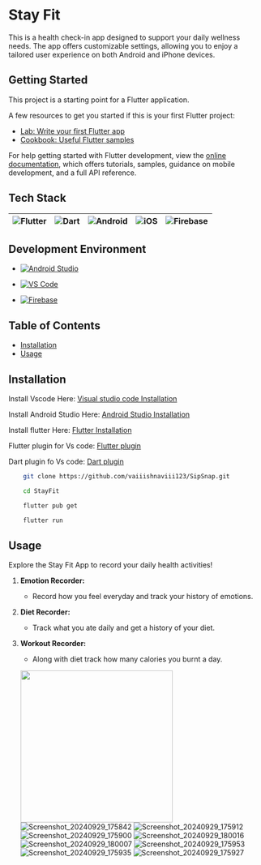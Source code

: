 # Stay Fit

This is a health check-in app designed to support your daily wellness needs. The app offers customizable settings, allowing you to enjoy a tailored user experience on both Android and iPhone devices.

## Getting Started

This project is a starting point for a Flutter application.

A few resources to get you started if this is your first Flutter project:

- [Lab: Write your first Flutter app](https://docs.flutter.dev/get-started/codelab)
- [Cookbook: Useful Flutter samples](https://docs.flutter.dev/cookbook)

For help getting started with Flutter development, view the
[online documentation](https://docs.flutter.dev/), which offers tutorials,
samples, guidance on mobile development, and a full API reference.

## Tech Stack

| ![Flutter](https://img.shields.io/badge/Flutter-%2302569B?style=for-the-badge&logo=flutter&logoColor=white) | ![Dart](https://img.shields.io/badge/Dart-%230175C2?style=for-the-badge&logo=dart&logoColor=white) | ![Android](https://img.shields.io/badge/Android-%233DDC84?style=for-the-badge&logo=android&logoColor=white) | ![iOS](https://img.shields.io/badge/iOS-%231575F9?style=for-the-badge&logo=apple&logoColor=white) | ![Firebase](https://img.shields.io/badge/Firebase-%23FFCA28?style=for-the-badge&logo=firebase&logoColor=black) |
| :------------------------------------------------------------------------------------------------------------: | :------------------------------------------------------------------------------------------: | :-------------------------------------------------------------------------------------------: | :-------------------------------------------------------------------------------------: | :----------------------------------------------------------------------------------------------: |

## Development Environment
- [![Android Studio](https://img.shields.io/badge/Android%20Studio-%233DDC84?style=for-the-badge&logo=android-studio&logoColor=white)](https://developer.android.com/studio)

- [![VS Code](https://img.shields.io/badge/VS%20Code-007ACC?style=for-the-badge&logo=visual-studio-code&logoColor=white)](https://code.visualstudio.com/)
  
- [![Firebase](https://img.shields.io/badge/Firebase-%23FFCA28?style=for-the-badge&logo=firebase&logoColor=black)](https://firebase.google.com/)


## Table of Contents

- [Installation](#installation)
- [Usage](#usage)


## Installation
Install Vscode Here: [Visual studio code Installation](https://code.visualstudio.com/download)

Install Android Studio Here: [Android Studio Installation](https://developer.android.com/studio)

Install flutter Here: [Flutter Installation](https://docs.flutter.dev/get-started/install)

Flutter plugin for Vs code: [Flutter plugin](https://marketplace.visualstudio.com/items?itemName=Dart-Code.flutter)

Dart plugin fo Vs code: [Dart plugin](https://marketplace.visualstudio.com/items?itemName=Dart-Code.dart-code)


```bash 
    git clone https://github.com/vaiiishnaviii123/SipSnap.git
```

```bash 
    cd StayFit
```

```bash
    flutter pub get
```

```bash
    flutter run
```

## Usage

Explore the Stay Fit App to record your daily health activities!

1. **Emotion Recorder:**
   - Record how you feel everyday and track your history of emotions.

2. **Diet Recorder:**
   - Track what you ate daily and get a history of your diet.

3. **Workout Recorder:**
   - Along with diet track how many calories you burnt a day.



   <img src="https://github.com/user-attachments/assets/6c397b35-02a8-4231-b6a8-4189fd82c0d7" width="300" /> ![Screenshot_20240929_175842](https://github.com/user-attachments/assets/6c397b35-02a8-4231-b6a8-4189fd82c0d7)
![Screenshot_20240929_175912](https://github.com/user-attachments/assets/ae845857-e2e0-4a2a-8a32-806eb4449fb5)
![Screenshot_20240929_175900](https://github.com/user-attachments/assets/9c75a7cb-665d-4afd-9523-345e68ffb72b)
![Screenshot_20240929_180016](https://github.com/user-attachments/assets/ea17e232-c28d-4a88-88ff-927853a67737)
![Screenshot_20240929_180007](https://github.com/user-attachments/assets/10c046d3-cacc-4c23-9801-bab3df564c44)
![Screenshot_20240929_175953](https://github.com/user-attachments/assets/4e9ad06b-7202-4234-9a24-6950407f9154)
![Screenshot_20240929_175935](https://github.com/user-attachments/assets/83552589-a536-444a-85b7-34b6f8b9ac91)
![Screenshot_20240929_175927](https://github.com/user-attachments/assets/9ba22075-d254-406f-a05d-e6e0a8c1a0c0)

